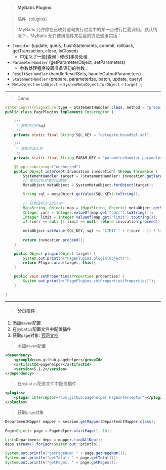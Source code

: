 > #### MyBatis Plugins

> 插件（plugins）
>
> ​	MyBatis 允许你在已映射语句执行过程中的某一点进行拦截调用。默认情况下，MyBatis 允许使用插件来拦截的方法调用包括：

- `Executor` (update, query, flushStatements, commit, rollback, getTransaction, close, isClosed)
  - 中定义了一些[查询 | 修改]事务处理
- `ParameterHandler` (getParameterObject, setParameters)
  - 参数处理程序设置准备语句的参数。
- `ResultSetHandler` (handleResultSets, handleOutputParameters)
- `StatementHandler` (prepare, parameterize, batch, update, query)
- `MetaObject` `metaObject` = `SystemMetaObject`.`forObject` `(` `target` `)`;

---

> Demo

```java
@Intercepts({@Signature(type = StatementHandler.class, method = "prepare", args = { Connection.class, Integer.class }) })
public class PagePlugins implements Interceptor {

	/**
	 * 获取执行的sql
	 */
	private static final String SQL_KEY = "delegate.boundSql.sql";
	
	/**
	 * 获取方法入参
	 */
	private static final String PARAM_KEY = "parameterHandler.parameterObject";

	@SuppressWarnings("unchecked")
	public Object intercept(Invocation invocation) throws Throwable {
		StatementHandler target = (StatementHandler) invocation.getTarget();
		// 拿到目标对象的元数据
		MetaObject metaObject = SystemMetaObject.forObject(target);

		String sql = metaObject.getValue(SQL_KEY).toString();
		
		// 获取目标方法的入参
		Map<String, Object> map = (Map<String, Object>) metaObject.getValue(PARAM_KEY);
		Integer curr = Integer.valueOf(map.get("curr").toString());
		Integer limit = Integer.valueOf(map.get("limit").toString());
		if (curr == null || limit == null) return invocation.proceed();
		
		metaObject.setValue(SQL_KEY, sql += "LIMIT " + ((curr - 1) * limit) + ", " + limit);
		
		return invocation.proceed();
	}

	public Object plugin(Object target) {
		System.out.println("PagePlugins.plugin(Object)");
		return Plugin.wrap(target, this);
	}

	public void setProperties(Properties properties) {
		System.out.println("PagePlugins.setProperties(Properties)");
	}

}

```

---

> #### 分页插件

1. 添加`maven`配置
2. 在`mybatis`配置文件中配置插件
3. 获取`page`对象: [官网文档](https://github.com/pagehelper/Mybatis-PageHelper/blob/master/wikis/zh/HowToUse.md)

> 添加`maven`配置

```xml
<dependency>
    <groupId>com.github.pagehelper</groupId>
    <artifactId>pagehelper</artifactId>
    <version>5.1.2</version>
</dependency>
```

> 在`mybatis`配置文件中配置插件

```xml
<plugins>
    <plugin interceptor="com.github.pagehelper.PageInterceptor"></plugin>
</plugins>
```

> 获取`page`对象

```java
DepartmentMapper mapper = session.getMapper(DepartmentMapper.class);
		
Page<Object> page = PageHelper.startPage(1, 10);

List<Department> deps = mapper.findAllDep();
deps.stream().forEach(System.out::println);

System.out.println("getPageNum: " + page.getPageNum());
System.out.println("getTotal: " + page.getTotal());
System.out.println("getPages: " + page.getPages());
```

